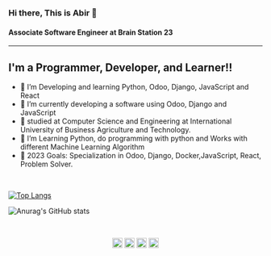 
### Hi there, This is Abir 👋
#### Associate Software Engineer at Brain Station 23
---

## I'm a Programmer, Developer, and Learner!!

- 🌱 I’m Developing and learning  Python, Odoo, Django, JavaScript and React
- 🌱 I’m currently developing a software using Odoo, Django and JavaScript 
- 🔭 studied at Computer Science and Engineering at International University of Business Agriculture and Technology.
- 👯 I’m Learning Python, do programming with python and Works with different Machine Learning Algorithm
- 🥅 2023 Goals: Specialization in Odoo, Django, Docker,JavaScript, React, Problem Solver.

<br />

[![Top Langs](https://github-readme-stats.vercel.app/api/top-langs/?username=Abir835&card_width=550&layout=pie)](https://github.com/Abir835/github-readme-stats)


![Anurag's GitHub stats](https://github-readme-stats.vercel.app/api?username=Abir835&show_icons=true&theme=radical)

<br />
<p align="center">
<a href="https://twitter.com/abir__hasan35" target="blank"><img align="center" src="https://cdn.jsdelivr.net/npm/simple-icons@3.0.1/icons/twitter.svg" alt="dephraiim" height="20" width="20" /></a>
<a href="https://www.linkedin.com/in/md-abir-hasan-033824194/" target="blank"><img align="center" src="https://cdn.jsdelivr.net/npm/simple-icons@3.0.1/icons/linkedin.svg" alt="dephraiim" height="20" width="20" /></a>
<a href="https://www.instagram.com/abir_us/" target="blank"><img align="center" src="https://cdn.jsdelivr.net/npm/simple-icons@3.0.1/icons/instagram.svg" alt="dephraiim" height="20" width="20" /></a>
<a href="https://www.facebook.com/abir.hasan.5851/" target="blank"><img align="center" src="https://cdn.jsdelivr.net/npm/simple-icons@3.0.1/icons/facebook.svg" alt="dephraiim" height="20" width="20" /></a>
</p>
